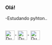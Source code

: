 ### Olá!
-Estudando pyhton..
<div>
  <div style="display: inline-block"><br>
  <img align="center" alt="Duarte-CSS"  height="30"  wisht="40"  src="https://cdn.jsdelivr.net/gh/devicons/devicon/icons/css3/css3-original.svg" />-
  <img align="center" alt="Duarte-HTML"  height="30"  wisht="40"  src="https://cdn.jsdelivr.net/gh/devicons/devicon/icons/html5/html5-original.svg"/>-
  <img align="center" alt="Duarte-HTML"  height="30"  wisht="40"  src="https://cdn.jsdelivr.net/gh/devicons/devicon/icons/python/python-original.svg"/>
  </div>
</div>


